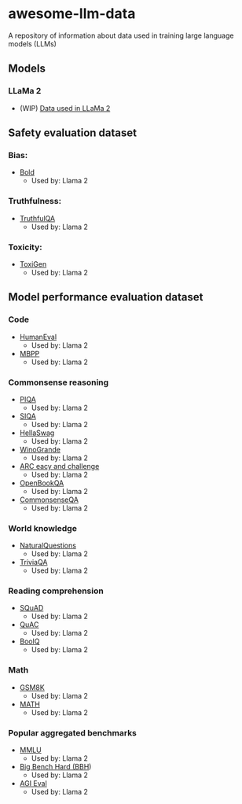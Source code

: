 # awesome-llm-data
A repository of information about data used in training large language models (LLMs)

## Models
### LLaMa 2
* (WIP) [Data used in LLaMa 2](https://github.com/kibitzing/awesome-llm-data/issues/1)


## Safety evaluation dataset
### **Bias**:
* [Bold](https://arxiv.org/pdf/2101.11718)
  * Used by: Llama 2
 
### **Truthfulness**: 
* [TruthfulQA](https://arxiv.org/pdf/2109.07958)
  * Used by: Llama 2
 
### **Toxicity**:
* [ToxiGen](https://arxiv.org/pdf/2203.09509)
  * Used by: Llama 2

## Model performance evaluation dataset

### Code
* [HumanEval](https://arxiv.org/pdf/2107.03374)
  * Used by: Llama 2
* [MBPP](https://arxiv.org/pdf/2108.07732)
  * Used by: Llama 2
### Commonsense reasoning
* [PIQA](https://arxiv.org/pdf/1911.11641)
  * Used by: Llama 2
* [SIQA](https://arxiv.org/pdf/1904.09728)
  * Used by: Llama 2
* [HellaSwag](https://arxiv.org/pdf/1905.07830)
  * Used by: Llama 2
* [WinoGrande](https://arxiv.org/pdf/1907.10641)
  * Used by: Llama 2
* [ARC eacy and challenge](https://arxiv.org/pdf/1803.05457)
  * Used by: Llama 2
* [OpenBookQA](https://arxiv.org/pdf/1809.02789)
  * Used by: Llama 2
* [CommonsenseQA](https://arxiv.org/pdf/1811.00937)
  * Used by: Llama 2
### World knowledge
* [NaturalQuestions](https://aclanthology.org/Q19-1026.pdf)
  * Used by: Llama 2
* [TriviaQA](https://arxiv.org/pdf/1705.03551)
  * Used by: Llama 2
### Reading comprehension
* [SQuAD](https://arxiv.org/pdf/1806.03822)
  * Used by: Llama 2
* [QuAC](https://aclanthology.org/D18-1241.pdf)
  * Used by: Llama 2
* [BoolQ](https://arxiv.org/pdf/1905.10044)
  * Used by: Llama 2
### Math
* [GSM8K](https://arxiv.org/pdf/2110.14168)
  * Used by: Llama 2
* [MATH](https://arxiv.org/pdf/2103.03874)
  * Used by: Llama 2
### Popular aggregated benchmarks
* [MMLU](https://arxiv.org/pdf/2009.03300)
  * Used by: Llama 2
* [Big Bench Hard (BBH](https://arxiv.org/pdf/2210.09261))
  * Used by: Llama 2
* [AGI Eval](https://arxiv.org/pdf/2304.06364)
  * Used by: Llama 2
